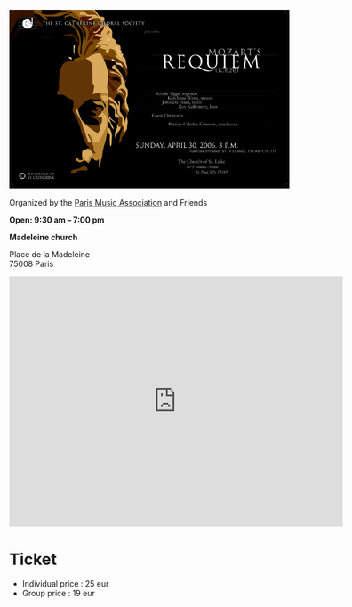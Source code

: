 <!--
title: Internationales Chorals Meet up in Paris
author: Ngan Ha
-->

![](mozart_requiem_poster.jpg)

Organized by the [Paris Music Association](http://academie-de-musique.com/) and Friends

**Open: 9:30 am – 7:00 pm**

**Madeleine church**

Place de la Madeleine  
75008 Paris
<iframe src="https://www.google.com/maps/embed?pb=!1m18!1m12!1m3!1d1312.1872939954703!2d2.324523377909992!3d48.87013524217981!2m3!1f0!2f0!3f0!3m2!1i1024!2i768!4f13.1!3m3!1m2!1s0x47e66e32f5011cef%3A0x5ff753fc9448c2b6!2sL&#39;%C3%A9glise+de+la+Madeleine!5e0!3m2!1sen!2sfr!4v1441201132075" width="600" height="450" frameborder="0" style="border:0" allowfullscreen></iframe>

# Ticket

* Individual price : 25 eur
* Group price : 19 eur 